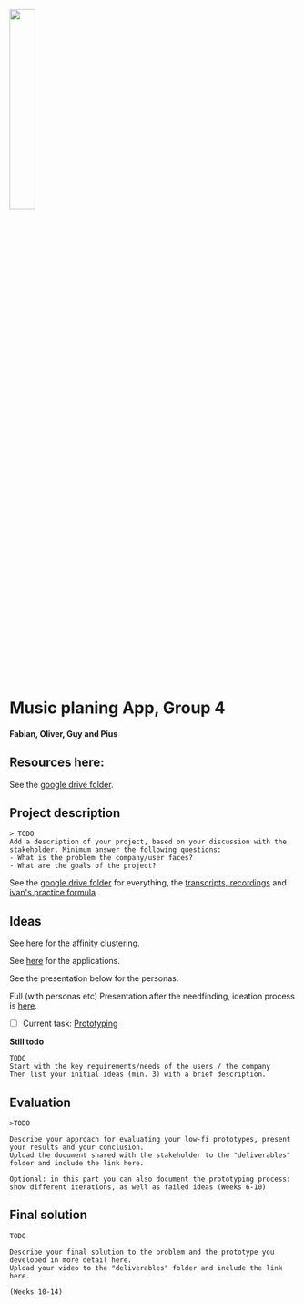 <p align="left" width="100%">
  <img style="width:30%;align:left" src="https://github.com/eth-ait/HCI-fall-2018-project-page/blob/master/img/logo-ait.png">             
</p>

# Music planing App, Group 4
#### Fabian, Oliver, Guy and Pius

## Resources here:

See the [google drive folder](https://drive.google.com/folderview?id=1PBzoqfXrZz1RT7WT0kP88RAMHMnA3gEM).

## Project description

    > TODO
    Add a description of your project, based on your discussion with the stakeholder. Minimum answer the following questions: 
    - What is the problem the company/user faces?
    - What are the goals of the project?

See the [google drive folder](https://drive.google.com/drive/folders/1PBzoqfXrZz1RT7WT0kP88RAMHMnA3gEM) for everything, the [transcripts, recordings](https://drive.google.com/open?id=1kx0EszdkyByjEh_52i8lY7bDUfpFhElt) and [ivan's practice formula](https://drive.google.com/open?id=1enS73yaeMvfAof8zEtGe3URoXVIFXiKN) .

## Ideas

See [here](https://drive.google.com/open?id=1UqAm5M5Ioyaa5R3Kg8h9f8dVnJq6MgdC) for the affinity clustering.

See [here](https://drive.google.com/open?id=1lp8kTtNNL11OaOj7rqZEuaVl0SLD0_f8) for the applications.

See the presentation below for the personas.

Full (with personas etc) Presentation after the needfinding, ideation process is [here](https://drive.google.com/open?id=101UhFm8z1LTBHFix8SN5eABZF9bke_wRTZJAJKXjmAU).

- [ ] Current task: [Prototyping](prototyping.md)

**Still todo**
    
    TODO
    Start with the key requirements/needs of the users / the company
    Then list your initial ideas (min. 3) with a brief description.
    
## Evaluation
    >TODO
    
    Describe your approach for evaluating your low-fi prototypes, present your results and your conclusion. 
    Upload the document shared with the stakeholder to the "deliverables" folder and include the link here.

    Optional: in this part you can also document the prototyping process: show different iterations, as well as failed ideas (Weeks 6-10)

## Final solution
    TODO
    
    Describe your final solution to the problem and the prototype you developed in more detail here.
    Upload your video to the "deliverables" folder and include the link here. 

    (Weeks 10-14)

